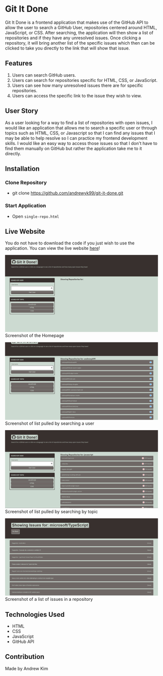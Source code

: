 # Git It Done
Git It Done is a frontend application that makes use of the GitHub API to allow the user to search a GitHub User, repositories centered around HTML, JavaScript, or CSS. After searching, the application will then show a list of repositories and if they have any unresolved issues. Once clicking a repository, it will bring another list of the specific issues which then can be clicked to take you directly to the link that will show that issue.

## Features
1. Users can search GitHub users.
2. Users can search for repositories specific for HTML, CSS, or JavaScript.
3. Users can see how many unresolved issues there are for specific repositories.
4. Users can access the specific link to the issue they wish to view.

## User Story
As a user looking for a way to find a list of repositories with open issues, I would like an application that allows me to search a specific user or through topics such as HTML, CSS, or Javascript so that I can find any issues that I may be able to help resolve so I can practice my frontend development skills. I would like an easy way to access those issues so that I don't have to find them manually on GitHub but rather the application take me to it directly.

## Installation
### Clone Repository
* git clone https://github.com/andrewyk99/git-it-done.git

### Start Application
* Open `single-repo.html`

## Live Website
You do not have to download the code if you just wish to use the application. You can view the live website [here](https://andrewyk99.github.io/git-it-done/)!

![screenshot of homepage](./assets/images/homepage.png?raw=true "Homepage")
Screenshot of the Homepage

![screenshot of searching by username](./assets/images/username.png?raw=true "Search By Username")
Screenshot of list pulled by searching a user

![screenshot of searching by topic](./assets/images/topic.png?raw=true "Search By Topic")
Screenshot of list pulled by searching by topic

![screenshot of issues](./assets/images/issues.png?raw=true "List of Issues")
Screenshot of a list of issues in a repository

## Technologies Used
* HTML
* CSS
* JavaScript
* GitHub API

## Contribution
Made by Andrew Kim